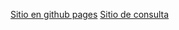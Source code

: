 [Sitio en github pages](https://diafoc.github.io/Ap23/)
[Sitio de consulta](https://cottontailcustoms.com/)
